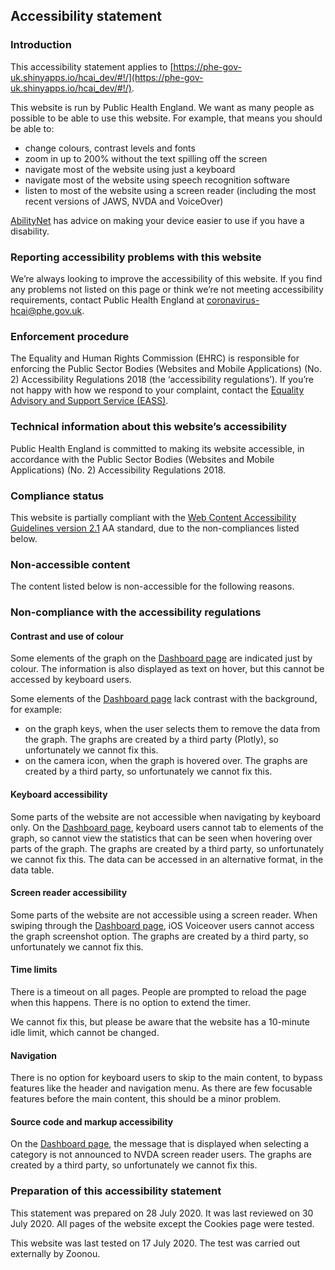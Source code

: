 ## Accessibility statement

### Introduction

This accessibility statement applies to [https://phe-gov-uk.shinyapps.io/hcai_dev/#!/](https://phe-gov-uk.shinyapps.io/hcai_dev/#!/).

This website is run by Public Health England. We want as many people as possible to be able to use this website. For example, that means you should be able to:

+ change colours, contrast levels and fonts
+ zoom in up to 200% without the text spilling off the screen
+ navigate most of the website using just a keyboard
+ navigate most of the website using speech recognition software
+ listen to most of the website using a screen reader (including the most recent versions of JAWS, NVDA and VoiceOver)

[AbilityNet](https://mcmw.abilitynet.org.uk/) has advice on making your device easier to use if you have a disability.

### Reporting accessibility problems with this website

We’re always looking to improve the accessibility of this website. If you find any problems not listed on this page or think we’re not meeting accessibility requirements, contact Public Health England at [coronavirus-hcai@phe.gov.uk](mailto:coronavirus-hcai@phe.gov.uk).

### Enforcement procedure

The Equality and Human Rights Commission (EHRC) is responsible for enforcing the Public Sector Bodies (Websites and Mobile Applications) (No. 2) Accessibility Regulations 2018 (the ‘accessibility regulations’). If you’re not happy with how we respond to your complaint, contact the [Equality Advisory and Support Service (EASS)](https://www.equalityadvisoryservice.com/).

### Technical information about this website’s accessibility

Public Health England is committed to making its website accessible, in accordance with the Public Sector Bodies (Websites and Mobile Applications) (No. 2) Accessibility Regulations 2018.

### Compliance status

This website is partially compliant with the [Web Content Accessibility Guidelines version 2.1](https://www.w3.org/TR/WCAG21/) AA standard, due to the non-compliances listed below.

### Non-accessible content

The content listed below is non-accessible for the following reasons.

### Non-compliance with the accessibility regulations

#### Contrast and use of colour

Some elements of the graph on the [Dashboard page](#!/) are indicated just by colour. The information is also displayed as text on hover, but this cannot be accessed by keyboard users.

Some elements of the [Dashboard page](#!/) lack contrast with the background, for example:

+ on the graph keys, when the user selects them to remove the data from the graph.  The graphs are created by a third party (Plotly), so unfortunately we cannot fix this.
+ on the camera icon, when the graph is hovered over. The graphs are created by a third party, so unfortunately we cannot fix this.

#### Keyboard accessibility

Some parts of the website are not accessible when navigating by keyboard only. On the [Dashboard page](#!/), keyboard users cannot tab to elements of the graph, so cannot view the statistics that can be seen when hovering over parts of the graph. The graphs are created by a third party, so unfortunately we cannot fix this. The data can be accessed in an alternative format, in the data table.

#### Screen reader accessibility

Some parts of the website are not accessible using a screen reader. When swiping through the [Dashboard page](#!/), iOS Voiceover users cannot access the graph screenshot option. The graphs are created by a third party, so unfortunately we cannot fix this.

#### Time limits

There is a timeout on all pages. People are prompted to reload the page when this happens. There is no option to extend the timer.

We cannot fix this, but please be aware that the website has a 10-minute idle limit, which cannot be changed.

#### Navigation

There is no option for keyboard users to skip to the main content, to bypass features like the header and navigation menu. As there are few focusable features before the main content, this should be a minor problem.

#### Source code and markup accessibility

On the [Dashboard page](#!/), the message that is displayed when selecting a category is not announced to NVDA screen reader users. The graphs are created by a third party, so unfortunately we cannot fix this.

### Preparation of this accessibility statement

This statement was prepared on 28 July 2020. It was last reviewed on 30 July 2020. All pages of the website except the Cookies page were tested.

This website was last tested on 17 July 2020. The test was carried out externally by Zoonou.
